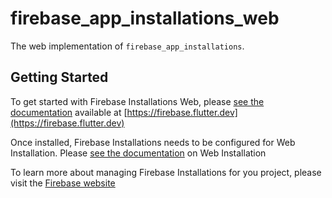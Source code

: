 # firebase_app_installations_web

The web implementation of `firebase_app_installations`.

## Getting Started

To get started with Firebase Installations Web, please [see the documentation](https://firebase.google.com/docs/projects/manage-installations#flutter)
available at [https://firebase.flutter.dev](https://firebase.flutter.dev)

Once installed, Firebase Installations needs to be configured for Web Installation.  Please [see the documentation](https://firebase.flutter.dev/docs/installations/overview#3-web-only-add-the-sdk) on Web Installation

To learn more about managing Firebase Installations for you project, please visit the [Firebase website](https://firebase.google.com/docs/projects/manage-installations)

